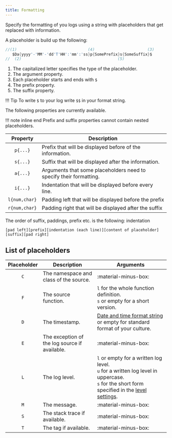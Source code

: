 ```yaml
---
title: Formatting
---
```


Specify the formatting of you logs using a string with placeholders that get replaced with information.

A placeholder is build up the following:

``` c#
//(1)                               (4)                       (3)
   $Da{yyyy'-'MM'-'dd'T'HH':'mm':'ss}p{SomePrefix}s{SomeSuffix}$
//  (2)                                          (5)
```

1. The capitalized letter specifies the type of the placeholder.
2. The argument property.
3. Each placeholder starts and ends with `$`
4. The prefix property.
5. The suffix property.

!!! Tip
    To write `$` to your log write `$$` in your format string.

The following properties are currently available.

!!! note inline end
    Prefix and suffix properties cannot contain nested placeholders.

|   Property    | Description                                                        |
| :-----------: | ------------------------------------------------------------------ |
|   `p{...}`    | Prefix that will be displayed before of the information.           |
|   `s{...}`    | Suffix that will be displayed after the information.               |
|   `a{...}`    | Arguments that some placeholders need to specify their formatting. |
|   `i{...}`    | Indentation that will be displayed before every line.              |
| `l{num,char}` | Padding left that will be displayed before the prefix              |
| `r{num,char}` | Padding right that will be displayed after the suffix              |

The order of suffix, paddings, prefix etc. is the following: indentation

`[pad left][prefix][indentation (each line)][content of placeholder][suffix][pad right]`

## List of placeholders

| Placeholder | Description                                   | Arguments                                                                                                                                                                      |
| :---------: | --------------------------------------------- | ------------------------------------------------------------------------------------------------------------------------------------------------------------------------------ |
|     `C`     | The namespace and class of the source.        | :material-minus-box:                                                                                                                                                           |
|     `F`     | The source function.                          | `l` for the whole function definition.<br>`s` or empty for a short version.                                                                                                    |
|     `D`     | The timestamp.                                | [Date and time format string](https://docs.microsoft.com/en-us/dotnet/standard/base-types/standard-date-and-time-format-strings) or empty for standard format of your culture. |
|     `E`     | The exception of the log source if available. | :material-minus-box:                                                                                                                                                           |
|     `L`     | The log level.                                | `l` or empty for a written log level.<br>`u` for a written log level in uppercase.<br>`s` for the short form specified in the [level settings](./index.md#set-tag-specific-settings).                                       |
|     `M`     | The message.                                  | :material-minus-box:                                                                                                                                                           |
|     `S`     | The stack trace if available.                 | :material-minus-box:                                                                                                                                                           |
|     `T`     | The tag if available.                         | :material-minus-box:                                                                                                                                                           |
